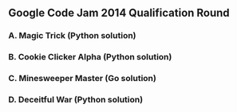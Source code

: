 ## Google Code Jam 2014 Qualification Round

### A. Magic Trick (Python solution)
### B. Cookie Clicker Alpha (Python solution)
### C. Minesweeper Master (Go solution)
### D. Deceitful War (Python solution)
